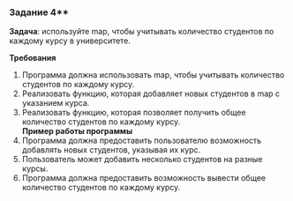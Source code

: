 ### Задание 4**

**Задача**: используйте map, чтобы учитывать количество студентов по каждому курсу в университете.

**Требования**  
1. Программа должна использовать map, чтобы учитывать количество студентов по каждому курсу.
2. Реализовать функцию, которая добавляет новых студентов в map с указанием курса.
3. Реализовать функцию, которая позволяет получить общее количество студентов по каждому курсу.  
**Пример работы программы**  
1. Программа должна предоставить пользователю возможность добавлять новых студентов, указывая их курс.
2. Пользователь может добавить несколько студентов на разные курсы.
3. Программа должна предоставить возможность вывести общее количество студентов по каждому курсу.